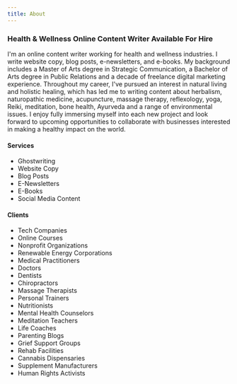 ```yaml
---
title: About
---
```

### Health & Wellness Online Content Writer Available For Hire

I'm an online content writer working for health and wellness industries. I write website copy, blog posts, e-newsletters, and e-books. My background includes a Master of Arts degree in Strategic Communication, a Bachelor of Arts degree in Public Relations and a decade of freelance digital marketing experience. Throughout my career, I've pursued an interest in natural living and holistic healing, which has led me to writing content about herbalism, naturopathic medicine, acupuncture, massage therapy, reflexology, yoga, Reiki, meditation, bone health, Ayurveda and a range of environmental issues. I enjoy fully immersing myself into each new project and look forward to upcoming opportunities to collaborate with businesses interested in making a healthy impact on the world.

#### Services

* Ghostwriting
* Website Copy
* Blog Posts
* E-Newsletters
* E-Books
* Social Media Content

#### Clients

* Tech Companies
* Online Courses
* Nonprofit Organizations
* Renewable Energy Corporations 
* Medical Practitioners
* Doctors
* Dentists
* Chiropractors 
* Massage Therapists
* Personal Trainers
* Nutritionists
* Mental Health Counselors
* Meditation Teachers
* Life Coaches
* Parenting Blogs
* Grief Support Groups
* Rehab Facilities
* Cannabis Dispensaries
* Supplement Manufacturers 
* Human Rights Activists
